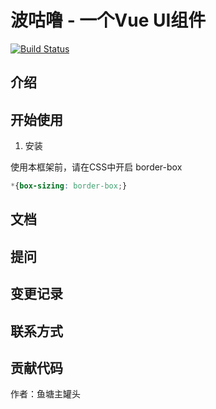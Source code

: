 # 波咕噜 - 一个Vue UI组件
[![Build Status](https://travis-ci.org/BOBOlife/gulu-test.svg?branch=master)](https://travis-ci.org/BOBOlife/gulu-test)
## 介绍

## 开始使用

1. 安装

使用本框架前，请在CSS中开启 border-box
```css
*{box-sizing: border-box;}
```
## 文档

## 提问

## 变更记录

## 联系方式

## 贡献代码
作者：鱼塘主罐头


